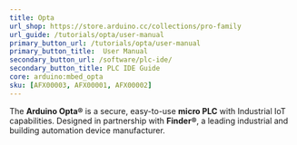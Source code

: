 ```yaml
---
title: Opta
url_shop: https://store.arduino.cc/collections/pro-family
url_guide: /tutorials/opta/user-manual
primary_button_url: /tutorials/opta/user-manual
primary_button_title:  User Manual
secondary_button_url: /software/plc-ide/
secondary_button_title: PLC IDE Guide
core: arduino:mbed_opta
sku: [AFX00003, AFX00001, AFX00002]
---
```



The **Arduino Opta®** is a secure, easy-to-use **micro PLC** with Industrial IoT capabilities. Designed in partnership with **Finder®**, a leading industrial and building automation device manufacturer.
